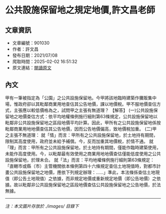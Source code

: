 # 公共設施保留地之規定地價,許文昌老師

## 文章資訊
- 文章編號：901030
- 作者：許文昌
- 發布日期：2021/07/08
- 爬取時間：2025-02-02 16:51:32
- 原文連結：[閱讀原文](https://real-estate.get.com.tw/Columns/detail.aspx?no=901030)

## 內文
甲有一筆被指定為「公園」之公共設施保留地。今甲將該地臨時建築作攤販集中場，惟政府卻以其毗鄰商業用地查估其公告地價，課以地價稅。甲不服地價查估方式，主張應以較低價格為之，試問甲之主張有無道理？
【解答】
(一)公共設施保留地之地價查估方式：依平均地權條例施行細則第63條規定，公共設施保留地以毗鄰非公共設施保留地之區段地價平均計算。因此，甲所有之公共設施保留地係按毗鄰商業用地地價查估其公告地價，因而公告地價偏高，致地價稅加重。
(二)甲之主張不無道理：
就「情」而言：甲所有之公共設施保留地，於土地持有期間，限制其高度使用，政府並未給予補償。今，反而加重其地價稅，於情不通。
就「理」而言：甲所有之公共設施保留地，於土地持有期間，僅能作臨時建築使用，未能作高度使用。今，以毗鄰最有效使用之商業用地地價查估僅能低度使用之公共設施保留地，於理未合。
就「法」而言：平均地權條例施行細則第63條規定：「直轄市或縣（市）主管機關依本條例第四十六條規定查估土地現值時，對都市計畫公共設施保留地之地價，應依下列規定辦理：……」準此，本法條係查估土地現值（即公告土地現值）之依據，而非規定地價或重新規定地價（即公告地價）之依據。故以毗鄰非公共設施保留地之區段地價查估公共設施保留地之公告地價，於法無據。

---
*注：本文圖片存放於 ./images/ 目錄下*
